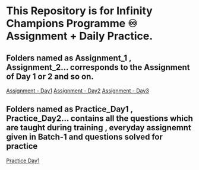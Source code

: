 # This Repository is for Infinity Champions Programme ♾️ Assignment + Daily Practice.

## Folders named as Assignment_1 , Assignment_2... corresponds to the Assignment of Day 1 or 2 and so on.

[Assignment - Day1](Assignment_1) 
[Assignment - Day2](Assignment_1) 
[Assignment - Day3](Assignment_3) 

## Folders named as Practice_Day1 , Practice_Day2... contains all the questions which are taught during training , everyday assignemnt given in Batch-1 and questions solved for practice

[Practice Day1](https://github.com/Aryamanporwal/ICP/Practice_Day1)
